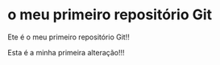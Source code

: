 # o meu primeiro repositório Git

Ete é o meu primeiro repositório Git!!

Esta é a minha primeira alteração!!!